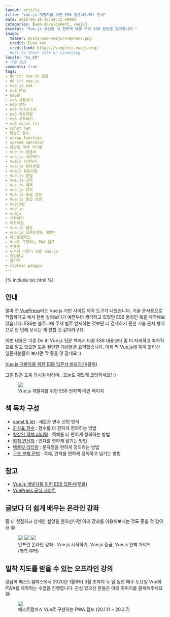 ```yaml
---
layout: article
title: "Vue.js 개발자를 위한 ES6 입문서(e북) 안내"
date: 2018-06-18 18:44:32 +0900
categories: [web-development, vuejs]
excerpt: "Vue.js 코딩을 더 편하게 해줄 주요 ES6 문법을 알아봅니다."
image:
  teaser: posts/web/vuejs/vuepress.png
  credit: Evan You
  creditlink: https://vuepress.vuejs.org/
  #url to their site or licensing
locale: "ko_KR"
# 리플 옵션
comments: true
tags:
- do it! Vue.js 입문
- do it! vue.js
- vue.js es6
- es6 문법
- es6란
- es6 사용하기
- es6 강좌
- es6 tutorial
- es6 튜토리얼
- es6 시작하기
- es6 const let
- const let
- 화살표 함수
- arrow function
- spread operator
- 향상된 객체 리터럴
- vue.js 입문서
- vue.js 시작하기
- vuejs 시작하기
- vue.js 튜토리얼
- vuejs 튜토리얼
- vue.js 장점
- vue.js 강좌
- vue.js 예제
- vue.js 강의
- Vue.js 중급 강좌
- Vue.js 중급 강의
- vuejs란
- vue.js
- vuejs
- 시작하기
- 튜토리얼
- vue.js 입문
- vue.js 프론트엔드 개발자
- 패스트캠퍼스
- Vue로 구현하는 PWA 캠프
- 인프런
- 누구나 다루기 쉬운 Vue.js
- 캡틴판교
- 장기효
- captain pangyo
---
```

{% include toc.html %}

## 안내

얼마 전 [VuePress](https://vuepress.vuejs.org/)라는 Vue.js 기반 사이트 제작 도구가 나왔습니다. 기술 문서용으로 적합하다고 해서 한번 살펴보다가 예전부터 생각하고 있었던 ES6 온라인 북을 제작해보았습니다. ES6는 블로그에 주제 별로 연재하는 것보단 더 검색하기 편한 기술 문서 형식으로 한 번에 보시는 게 편할 것 같더라구요.

이번 내용은 기존 Do it! Vue.js 입문 책에서 다룬 ES6 내용보다 좀 더 자세하고 추가적으로 알고 있으면 도움 될만한 개념들을 요약했습니다. 이제 막 Vue.js에 재미 붙이신 입문자분들이 보시면 딱 좋을 것 같네요 :)

[Vue.js 개발자를 위한 ES6 입문서 바로가기(클릭)](https://joshua1988.github.io/es6-online-book/)

그럼 많은 도움 되시길 바라며.. 오늘도 재밌게 코딩하세요! :)

<figure class="half">
  <img src="{{ site.url }}/images/posts/web/vuejs/es6-vue-book.png">
	<figcaption>Vue.js 개발자를 위한 ES6 전자책 메인 페이지</figcaption>
</figure>

## 책 목차 구성

- [const & let](https://joshua1988.github.io/es6-online-book/const-let.html) : 새로운 변수 선언 방식
- [화살표 함수](https://joshua1988.github.io/es6-online-book/fat-arrow.html) : 함수를 더 편하게 정의하는 방법
- [향상된 객체 리터럴](https://joshua1988.github.io/es6-online-book/enhanced-object-literals.html) : 객체를 더 편하게 정의하는 방법
- [펼침 연산자](https://joshua1988.github.io/es6-online-book/spread-operator.html) : 인자를 편하게 넘기는 방법
- [템플릿 리터럴](https://joshua1988.github.io/es6-online-book/template-literal.html) : 문자열을 편하게 정의하는 방법
- [구조 분해 문법](https://joshua1988.github.io/es6-online-book/destructuring.html) : 객체, 인자를 편하게 정의하고 넘기는 방법

## 참고

- [Vue.js 개발자를 위한 ES6 입문서(무료)](https://joshua1988.github.io/es6-online-book/)
- [VuePress 공식 사이트](https://vuepress.vuejs.org/)

## 글보다 더 쉽게 배우는 온라인 강좌
좀 더 친절하고 상세한 설명을 원하신다면 아래 강좌를 이용해보시는 것도 좋을 것 같아요 😄

<figure class="third">
	<a href="https://www.inflearn.com/course/Age-of-Vuejs/?utm_source=blog&utm_medium=githubio&utm_campaign=captianpangyo&utm_term=banner" target="_blank"><img src="{{ site.url }}/images/posts/web/inflearn/lv1.png"></a>
	<a href="https://www.inflearn.com/course/vue-pwa-vue-js-%EC%A4%91%EA%B8%89/?utm_source=blog&utm_medium=githubio&utm_campaign=captianpangyo&utm_term=banner" target="_blank"><img src="{{ site.url }}/images/posts/web/inflearn/lv2.png"></a>
	<a href="https://www.inflearn.com/course/vue-js/?utm_source=blog&utm_medium=githubio&utm_campaign=captianpangyo&utm_term=banner" target="_blank"><img src="{{ site.url }}/images/posts/web/inflearn/lv3.png"></a>
	<figcaption>인프런 온라인 강좌 : Vue.js 시작하기, Vue.js 중급, Vue.js 완벽 가이드 (좌측 부터)</figcaption>
</figure>

## 밀착 지도를 받을 수 있는 오프라인 강의

강남역 패스트캠퍼스에서 2020년 1월부터 3월 초까지 두 달 동안 매주 토요일 Vue와 PWA를 제작하는 수업을 진행합니다. 관심 있으신 분들은 아래 이미지를 클릭해주세요 😄

<figure class="third">
	<a href="https://www.fastcampus.co.kr/dev_camp_wap/" target="_blank"><img src="{{ site.url }}/images/posts/web/fastcampus/wap.png"></a>
	<figcaption>패스트캠퍼스 Vue로 구현하는 PWA 캠프 (20.1.11 ~ 20.3.7)</figcaption>
</figure>